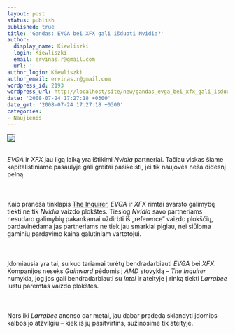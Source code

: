 ```yaml
---
layout: post
status: publish
published: true
title: 'Gandas: EVGA bei XFX gali išduoti Nvidia?'
author:
  display_name: Kiewliszki
  login: Kiewliszki
  email: ervinas.r@gmail.com
  url: ''
author_login: Kiewliszki
author_email: ervinas.r@gmail.com
wordpress_id: 2193
wordpress_url: http://localhost/site/new/gandas_evga_bei_xfx_gali_isduoti_nvidia_/
date: '2008-07-24 17:27:18 +0300'
date_gmt: '2008-07-24 17:27:18 +0300'
categories:
- Naujienos
---
```

<div class="imgright"><img src="http://tbn0.google.com/images?q=tbn:OxwXIBDLX9ViIM:http://blogs.zdnet.com/open-source/images/nvidia_logo.jpg" border="1"></div>
<p><br><i>EVGA</i> ir <i> XFX</i> jau ilgą laiką yra ištikimi <i>Nvidia</i> partneriai. Tačiau viskas šiame kapitalistiniame pasaulyje gali greitai pasikeisti, jei tik naujovės neša didesnį pelną.<br />
<br><br />
<br>Kaip praneša tinklapis <a class="ns" href="http://www.theinquirer.net/gb/inquirer/news/2008/07/21/two-nvidia-partners-defect">The Inquirer</a>, <i>EVGA</i> ir <i> XFX</i> rimtai svarsto galimybę tiekti ne tik <i>Nvidia</i> vaizdo plokštes. Tiesiog <i>Nvidia</i> savo partneriams nesudaro galimybių pakankamai uždirbti iš „reference“ vaizdo plokščių, pardavinėdama jas partneriams ne tiek jau smarkiai pigiau, nei siūloma gaminių pardavimo kaina galutiniam vartotojui.<br />
<br><br />
<br>Įdomiausia yra tai, su kuo tariamai turėtų bendradarbiauti <i>EVGA</i> bei <i> XFX</i>. Kompanijos neseks <i>Gainward</i> pėdomis į <i>AMD</i> stovyklą –  <i>The Inquirer</i> numykia, jog jos gali bendradarbiauti su <i>Intel</i> ir ateityje į rinką tiekti <i>Larrabee</i> lustu paremtas vaizdo plokštes.<br />
<br><br />
<br>Nors iki <i>Larrabee</i> anonso dar metai, jau dabar pradeda sklandyti įdomios kalbos jo atžvilgiu – kiek iš jų pasitvirtins, sužinosime tik ateityje.   </p>
